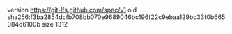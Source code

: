 version https://git-lfs.github.com/spec/v1
oid sha256:f3ba2854dcfb708bb070e9689046bc196f22c9ebaa129bc33f0b665084d6100b
size 1312
